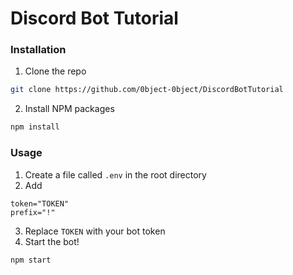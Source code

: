 # Discord Bot Tutorial

### Installation

1. Clone the repo
```sh
git clone https://github.com/0bject-0bject/DiscordBotTutorial
```
2. Install NPM packages
```sh
npm install
```

### Usage

1. Create a file called `.env` in the root directory
2. Add 
```
token="TOKEN"
prefix="!"
```
3. Replace `TOKEN` with your bot token
4. Start the bot!
```sh
npm start    
```